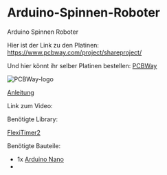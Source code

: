 # Arduino-Spinnen-Roboter
Arduino Spinnen Roboter

Hier ist der Link zu den Platinen: https://www.pcbway.com/project/shareproject/

Und hier könnt ihr selber Platinen bestellen: [PCBWay](https://www.pcbway.com/)

![PCBWay-logo](https://github.com/user-attachments/assets/f7c905fa-edf6-4745-9900-ceeaef771a5f)

[Anleitung](https://www.instructables.com/DIY-Spider-RobotQuad-robot-Quadruped/)



Link zum Video: 

Benötigte Library:

[FlexiTimer2](https://playground.arduino.cc/Main/FlexiTimer2/)


Benötigte Bauteile:
- 1x [Arduino Nano](https://funduinoshop.com/elektronische-module/sonstige/mikrocontroller/funduino-nano-r3-ch340-chip-ungeloetet)
- 


